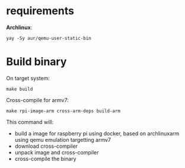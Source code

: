 # requirements

**Archlinux**:
```
yay -Sy aur/qemu-user-static-bin
```

# Build binary

On target system: 
```
make build
```

Cross-compile for armv7:
```
make rpi-image-arm cross-arm-deps build-arm
```
This command will:
* build a image for raspberry pi using docker, based on archlinuxarm using qemu emulation targetting armv7
* download cross-compiler
* unpack image and cross-compiler
* cross-compile the binary
